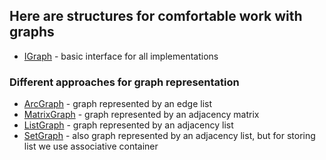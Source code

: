 ## Here are structures for comfortable work with graphs

* [IGraph](.navigation/igraph.hpp) - basic interface for all implementations
### Different approaches for graph representation
* [ArcGraph](../C++/arc_graph.hpp) - graph represented by an edge list
* [MatrixGraph](../C++/matrix_graph.hpp) - graph represented by an adjacency matrix
* [ListGraph](../C++/list_graph.hpp) - graph represented by an adjacency list
* [SetGraph](../C++/set_graph.hpp) - also graph represented by an adjacency list, but for storing list we use associative container
